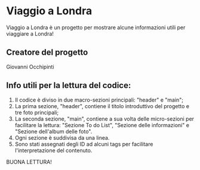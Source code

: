 # Viaggio a Londra

Viaggio a Londra è un progetto per mostrare alcune informazioni utili per viaggiare a Londra!
## Creatore del progetto
Giovanni Occhipinti
## Info utili per la lettura del codice:
1. Il codice è diviso in due macro-sezioni principali: "header" e "main";  
2. La prima sezione, "header", contiene il titolo introduttivo del progetto e tre foto principali;  
3. La seconda sezione, "main", contiene a sua volta delle micro-sezioni per facilitare la lettura: "Sezione To do List", "Sezione delle informazioni" e "Sezione dell'album delle foto".  
4. Ogni sezione è suddivisa da una linea.  
5. Sono stati assegnati degli ID ad alcuni tags per facilitare l'interpretazione del contenuto.  
  
BUONA LETTURA!